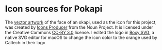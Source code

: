 Icon sources for Pokapi
======================

The [vector artwork](https://thenounproject.com/term/okapi-face/1546683/) of the face of an okapi, used as the icon for this project, was created by [Icons Producer](https://thenounproject.com/iconsproducer/) from the Noun Project.  It is licensed under the Creative Commons [CC-BY 3.0](https://creativecommons.org/licenses/by/3.0/) license. I edited the logo in [Boxy SVG](https://boxy-svg.com), a native SVG editor for macOS to change the icon color to the orange used by Caltech in their logo.
